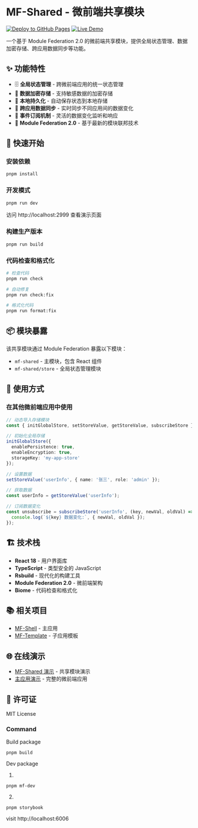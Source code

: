 # MF-Shared - 微前端共享模块

[![Deploy to GitHub Pages](https://github.com/luozyiii/micro-frontend-app/actions/workflows/deploy-mf-shared.yml/badge.svg)](https://github.com/luozyiii/micro-frontend-app/actions/workflows/deploy-mf-shared.yml)
[![Live Demo](https://img.shields.io/badge/Live-Demo-brightgreen)](https://luozyiii.github.io/mf-shared/)

一个基于 Module Federation 2.0 的微前端共享模块，提供全局状态管理、数据加密存储、跨应用数据同步等功能。

## ✨ 功能特性

- 🗄️ **全局状态管理** - 跨微前端应用的统一状态管理
- 🔐 **数据加密存储** - 支持敏感数据的加密存储
- 💾 **本地持久化** - 自动保存状态到本地存储
- 🔄 **跨应用数据同步** - 实时同步不同应用间的数据变化
- 📡 **事件订阅机制** - 灵活的数据变化监听和响应
- 🚀 **Module Federation 2.0** - 基于最新的模块联邦技术

## 🚀 快速开始

### 安装依赖

```bash
pnpm install
```

### 开发模式

```bash
pnpm run dev
```

访问 http://localhost:2999 查看演示页面

### 构建生产版本

```bash
pnpm run build
```

### 代码检查和格式化

```bash
# 检查代码
pnpm run check

# 自动修复
pnpm run check:fix

# 格式化代码
pnpm run format:fix
```

## 📦 模块暴露

该共享模块通过 Module Federation 暴露以下模块：

- `mf-shared` - 主模块，包含 React 组件
- `mf-shared/store` - 全局状态管理模块

## 🔧 使用方式

### 在其他微前端应用中使用

```typescript
// 动态导入存储模块
const { initGlobalStore, setStoreValue, getStoreValue, subscribeStore } = await import('mf-shared/store');

// 初始化全局存储
initGlobalStore({
  enablePersistence: true,
  enableEncryption: true,
  storageKey: 'my-app-store'
});

// 设置数据
setStoreValue('userInfo', { name: '张三', role: 'admin' });

// 获取数据
const userInfo = getStoreValue('userInfo');

// 订阅数据变化
const unsubscribe = subscribeStore('userInfo', (key, newVal, oldVal) => {
  console.log(`${key} 数据变化:`, { newVal, oldVal });
});
```

## 🏗️ 技术栈

- **React 18** - 用户界面库
- **TypeScript** - 类型安全的 JavaScript
- **Rsbuild** - 现代化的构建工具
- **Module Federation 2.0** - 微前端架构
- **Biome** - 代码检查和格式化

## 📚 相关项目

- [MF-Shell](https://github.com/luozyiii/micro-frontend-app/tree/main/mf-shell) - 主应用
- [MF-Template](https://github.com/luozyiii/micro-frontend-app/tree/main/mf-template) - 子应用模板

## 🌐 在线演示

- [MF-Shared 演示](https://luozyiii.github.io/mf-shared/) - 共享模块演示
- [主应用演示](https://luozyiii.github.io/mf-shell/) - 完整的微前端应用

## 📄 许可证

MIT License

### Command

Build package

```
pnpm build
```

Dev package

1. 

```
pnpm mf-dev
```

2.

```
pnpm storybook
```

visit http://localhost:6006
